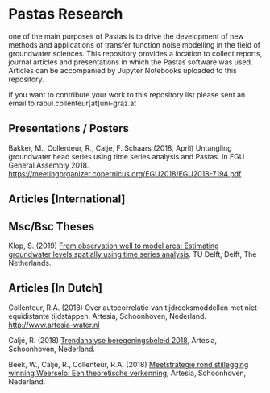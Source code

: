 # Pastas Research
one of the main purposes of Pastas is to drive the development of new methods and applications of transfer function noise modelling in the field of groundwater sciences. This repository provides a location to collect reports, journal articles and presentations in which the Pastas software was used. Articles can be accompanied by Jupyter Notebooks uploaded to this repository. 

If you want to contribute your work to this repository list please sent an email to raoul.collenteur[at]uni-graz.at

Presentations / Posters
-------
Bakker, M., Collenteur, R., Calje, F. Schaars (2018, April) Untangling groundwater head series using time series analysis and Pastas. In EGU General Assembly 2018. <https://meetingorganizer.copernicus.org/EGU2018/EGU2018-7194.pdf>

Articles [International]
------------------------

Msc/Bsc Theses
--------------
Klop, S. (2019) [From observation well to model area: Estimating groundwater levels spatially using time series analysis](http://resolver.tudelft.nl/uuid:362f6b0f-b3aa-41c6-b47e-b625c963d8a0). TU Delft, Delft, The Netherlands.


Articles [In Dutch]
-------------------
Collenteur, R.A. (2018) Over autocorrelatie van tijdreeksmoddellen met niet-equidistante tijdstappen. Artesia, Schoonhoven, Nederland. <http://www.artesia-water.nl>

Caljé, R. (2018) [Trendanalyse beregeningsbeleid 2018](http://onderzoeksbank.brabant.nl/onderzoeksbank/onderzoek/evaluatie-beregeningsbeleid-trendanalyse-beregeningsbeleid-2018), Artesia, Schoonhoven, Nederland.

Beek, W., Caljé, R., Collenteur, R.A. (2018) [Meetstrategie rond stillegging winning Weerselo: Een theoretische verkenning](http://edepot.wur.nl/464397), Artesia, Schoonhoven, Nederland.


